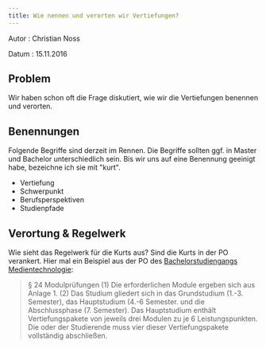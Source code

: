 ```yaml
---
title: Wie nennen und verorten wir Vertiefungen?
---
```


Autor
: Christian Noss

Datum
: 15.11.2016

## Problem
Wir haben schon oft die Frage diskutiert, wie wir die Vertiefungen benennen und verorten.

## Benennungen
Folgende Begriffe sind derzeit im Rennen. Die Begriffe sollten ggf. in Master und Bachelor unterschiedlich sein. Bis wir uns auf eine Benennung geeinigt habe, bezeichne ich sie mit "kurt".
- Vertiefung
- Schwerpunkt
- Berufsperspektiven
- Studienpfade

## Verortung & Regelwerk
Wie sieht das Regelwerk für die Kurts aus? Sind die Kurts in der PO verankert. Hier mal ein Beispiel aus der PO des [Bachelorstudiengangs Medientechnologie](https://www.th-koeln.de/mam/downloads/deutsch/studium/studiengaenge/f07/ordnungen_plaene/f07_bpo_ba_mtb_08072013.pdf):

> § 24 Modulprüfungen
(1) Die erforderlichen Module ergeben sich aus Anlage 1.
(2) Das Studium gliedert sich in das Grundstudium (1.-3. Semester), das Hauptstudium (4.-6 Semester. und die Abschlussphase (7. Semester). Das Hauptstudium enthält Vertiefungspakete von jeweils drei Modulen zu je 6 Leistungspunkten. Die oder der Studierende muss vier dieser Vertiefungspakete vollständig abschließen.


